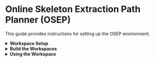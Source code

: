 # Online Skeleton Extraction Path Planner (OSEP)
This guide provides instructions for setting up the OSEP environment.


</details>

<details>
<summary> <b>Workspace Setup</b> </summary>

This guide is based on a slightly modified version from [Isaac ROS NVBlox Setup](https://nvidia-isaac-ros.github.io/repositories_and_packages/isaac_ros_nvblox/isaac_ros_nvblox/index.html#set-up-package-name).

1. **Create a workspace directory**:

```
mkdir -p  ~/workspaces/
```

2. **Clone the OSEP Docker repository**:
```
cd  ~/workspaces && \
git clone https://github.com/BjarkeHJ/online_skeleton_extraction_path_planner.git isaac_ros-dev
```

3. **Clone the OSEP Local repository**:
```
cd  ~/workspaces && \
git clone https://github.com/BjarkeHJ/online_skeleton_extraction_path_planner.git OSEP
```

4. **Set the workspace environment variable**:

```
echo "export ISAAC_ROS_WS=${HOME}/workspaces/isaac_ros-dev" >> ~/.bashrc
echo "export OSEP_ROS_WS=${HOME}/workspaces/OSEP" >> ~/.bashrc
echo "export ROS_DOMAIN_ID=21" >> ~/.bashrc
source ~/.bashrc
```

4. **Setup Simulation Environment**:
```
echo 'alias pegasus_launch="cd ${OSEP_ROS_WS} && ./src/osep_simulation_environment/launch_pegasus.sh"' >> ~/.bashrc

source ~/.bashrc
```

5. **Setup Docker Environment**:
```
cd ${ISAAC_ROS_WS} && \
./scripts/docker_env_setup.sh
```
</details>

<details>
<summary><b>Build the Workspaces</b></summary>

Build the local workspace
```
cd ${OSEP_ROS_WS}
./scripts/build_local_workspace.sh

```

</details>



<details>
<summary><b>Using the Workspace</b></summary>

1. **Launching Simulation Environment**

To launch the simulation environment, run the following commands:

```
pegasus_launch
```


2. **Launching Docker**

To launch the Docker container, run the following commands:

```
cd $ISAAC_ROS_WS/src/isaac_ros_common && \
./scripts/run_dev.sh
```
</details>


